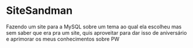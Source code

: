 # SiteSandman
Fazendo um site para a MySQL sobre um tema ao qual ela escolheu mas sem saber que era pra um site, quis aproveitar para dar isso de aniversário e aprimorar os meus conhecimentos sobre PW

